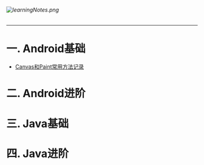 ###### ![learningNotes.png](https://upload-images.jianshu.io/upload_images/5231076-293abe105875badf.png?imageMogr2/auto-orient/strip%7CimageView2/2/w/1240)

---

# 一. Android基础

- [Canvas和Paint常用方法记录](https://github.com/Sunny8519/LearningNotes/blob/master/Part1/Android/%E8%87%AA%E5%AE%9A%E4%B9%89View/Canvas%E5%92%8CPaint%E7%9B%B8%E5%85%B3%E6%96%B9%E6%B3%95%E4%BD%BF%E7%94%A8%E8%AE%B0%E5%BD%95.md)



# 二. Android进阶



# 三. Java基础



# 四. Java进阶




